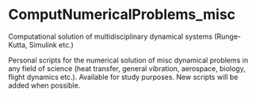 # ComputNumericalProblems_misc
Computational solution of multidisciplinary dynamical systems (Runge-Kutta, Simulink etc.)

Personal scripts for the numerical solution of misc dynamical problems in any field of science (heat transfer, general vibration, aerospace, biology, flight dynamics etc.). Available for study purposes. New scripts will be added when possible.
